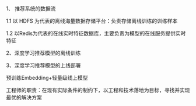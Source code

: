 <!--
 * @Description: 
 * @Version: 2.0
 * @Autor: lxp
 * @Date: 2021-07-17 10:07:54
 * @LastEditors: lxp
 * @LastEditTime: 2021-07-17 13:39:37
-->
1、 推荐系统的数据流

1.1 以 HDFS 为代表的离线海量数据存储平台：负责存储离线训练的训练样本

1.2 以Redis为代表的在线实时特征数据库，主要负责为模型的在线服务提供实时特征

2、深度学习推荐模型的离线训练

3、深度学习推荐模型的上线部署

预训练Embedding+轻量级线上模型

工程师的职责：在现有实际条件的制约下，以工程和技术落地为目标，寻找并实现最优的解决方案
